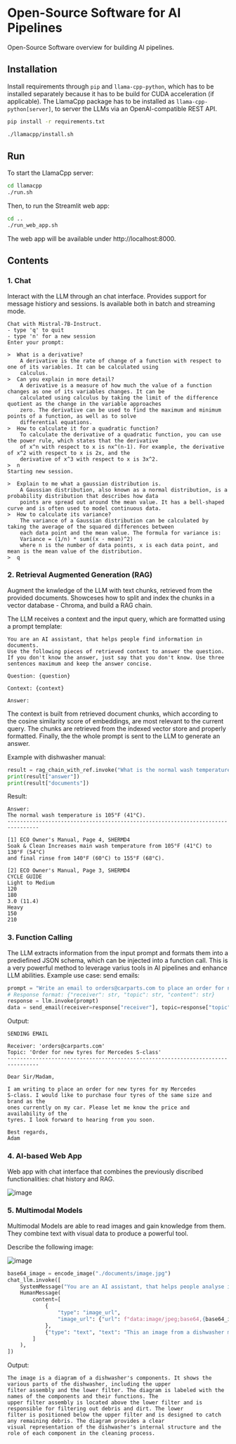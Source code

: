 # Open-Source Software for AI Pipelines

Open-Source Software overview for building AI pipelines.

## Installation

Install requirements through `pip` and `llama-cpp-python`, which has to be installed separately because it has to be
build for CUDA acceleration (if applicable). The LlamaCpp package has to be installed as `llama-cpp-python[server]`, to
server the LLMs via an OpenAI-compatible REST API.

```bash
pip install -r requirements.txt

./llamacpp/install.sh
```

## Run

To start the LlamaCpp server:

```bash
cd llamacpp
./run.sh
```

Then, to run the Streamlit web app:
```bash
cd ..
./run_web_app.sh
```

The web app will be available under http://localhost:8000.

## Contents

### 1. Chat

Interact with the LLM through an chat interface. Provides support for message histiory and sessions. Is available both
in batch and streaming mode.

```
Chat with Mistral-7B-Instruct.
- type 'q' to quit
- type 'n' for a new session
Enter your prompt:

>  What is a derivative?
    A derivative is the rate of change of a function with respect to one of its variables. It can be calculated using
    calculus.
>  Can you explain in more detail?
    A derivative is a measure of how much the value of a function changes as one of its variables changes. It can be
    calculated using calculus by taking the limit of the difference quotient as the change in the variable approaches
    zero. The derivative can be used to find the maximum and minimum points of a function, as well as to solve
    differential equations.
>  How to calculate it for a quadratic function?
    To calculate the derivative of a quadratic function, you can use the power rule, which states that the derivative
    of x^n with respect to x is nx^(n-1). For example, the derivative of x^2 with respect to x is 2x, and the
    derivative of x^3 with respect to x is 3x^2.
>  n
Starting new session.

>  Explain to me what a gaussian distribution is.
    A Gaussian distribution, also known as a normal distribution, is a probability distribution that describes how data
    points are spread out around the mean value. It has a bell-shaped curve and is often used to model continuous data.
>  How to calculate its variance?
    The variance of a Gaussian distribution can be calculated by taking the average of the squared differences between
    each data point and the mean value. The formula for variance is:
    Variance = (1/n) * sum((x - mean)^2)
    where n is the number of data points, x is each data point, and mean is the mean value of the distribution.
>  q
```

### 2. Retrieval Augmented Generation (RAG)

Augment the knwledge of the LLM with text chunks, retrieved from the provided documents. Showceses how to split and
index the chunks in a vector database - Chroma, and build a RAG chain.

The LLM receives a context and the input query, which are formatted using a prompt template:

```
You are an AI assistant, that helps people find information in documents.
Use the following pieces of retrieved context to answer the question.
If you don't know the answer, just say that you don't know. Use three sentences maximum and keep the answer concise.

Question: {question} 

Context: {context} 

Answer:
```

The context is built from retrieved document chunks, which according to the cosine similarity score of embeddings, are
most relevant to the current query. The chunks are retrieved from the indexed vector store and properly formatted.
Finally, the the whole prompt is sent to the LLM to generate an answer.

Example with dishwasher manual:

```python
result = rag_chain_with_ref.invoke("What is the normal wash temperature?")
print(result["answer"])
print(result["documents"])
```

Result:

```
Answer:
The normal wash temperature is 105°F (41°C).
--------------------------------------------------------------------------------

[1] ECO Owner's Manual, Page 4, SHERMD4
Soak & Clean Increases main wash temperature from 105°F (41°C) to 130°F (54°C)
and final rinse from 140°F (60°C) to 155°F (68°C).

[2] ECO Owner's Manual, Page 3, SHERMD4
CYCLE GUIDE
Light to Medium
120
180
3.0 (11.4)
Heavy
150
210
```

### 3. Function Calling

The LLM extracts information from the input prompt and formats them into a prediefined JSON schema, which can be
injected into a function call. This is a very powerful method to leverage varius tools in AI pipelines and enhance LLM
abilities. Example use case: send emails:

```python
prompt = "Write an email to orders@carparts.com to place an order for new tyres for my Mercedes S-class"
# Response format: {"receiver": str, "topic": str, "content": str}
response = llm.invoke(prompt)
data = send_email(receiver=response["receiver"], topic=response["topic"], content=response["content"])
```

Output:

```
SENDING EMAIL

Receiver: 'orders@carparts.com'
Topic: 'Order for new tyres for Mercedes S-class'
--------------------------------------------------------------------------------

Dear Sir/Madam,

I am writing to place an order for new tyres for my Mercedes
S-class. I would like to purchase four tyres of the same size and brand as the
ones currently on my car. Please let me know the price and availability of the
tyres. I look forward to hearing from you soon.

Best regards,
Adam
```

### 4. AI-based Web App

Web app with chat interface that combines the previously discribed functionalities: chat history and RAG.

![image](./images/web_app.jpg)

### 5. Multimodal Models

Multimodal Models are able to read images and gain knowledge from them. They combine text with visual data to produce
a powerful tool.

Describe the following image:

![image](./documents/image.jpg)

```python
base64_image = encode_image("./documents/image.jpg")
chat_llm.invoke([
    SystemMessage("You are an AI assistant, that helps people analyse images from manuals"),
    HumanMessage(
        content=[
            {
                "type": "image_url",
                "image_url": {"url": f"data:image/jpeg;base64,{base64_image}"}
            },
            {"type": "text", "text": "This an image from a dishwasher manual, describe it."}
        ]
    ),
])
```

Output:

```
The image is a diagram of a dishwasher's components. It shows the various parts of the dishwasher, including the upper
filter assembly and the lower filter. The diagram is labeled with the names of the components and their functions. The
upper filter assembly is located above the lower filter and is responsible for filtering out debris and dirt. The lower
filter is positioned below the upper filter and is designed to catch any remaining debris. The diagram provides a clear
visual representation of the dishwasher's internal structure and the role of each component in the cleaning process.
```